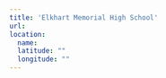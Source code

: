 ```yaml
---
title: 'Elkhart Memorial High School'
url:
location:
  name:
  latitude: ""
  longitude: ""
---
```

